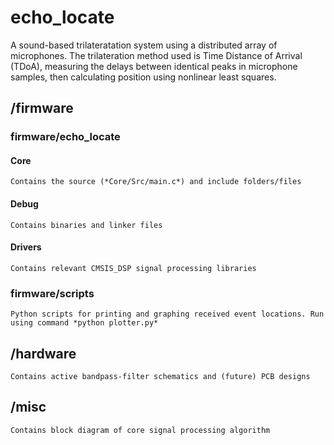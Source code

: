 # echo_locate
A sound-based trilateratation system using a distributed array of microphones. The trilateration method used is Time Distance of Arrival (TDoA), measuring the delays between identical peaks in microphone samples, then calculating position using nonlinear least squares.

## /firmware

### firmware/echo_locate
#### Core
    Contains the source (*Core/Src/main.c*) and include folders/files
#### Debug
    Contains binaries and linker files
#### Drivers
    Contains relevant CMSIS_DSP signal processing libraries

### firmware/scripts
    Python scripts for printing and graphing received event locations. Run using command *python plotter.py*
## /hardware
    Contains active bandpass-filter schematics and (future) PCB designs
## /misc
    Contains block diagram of core signal processing algorithm

